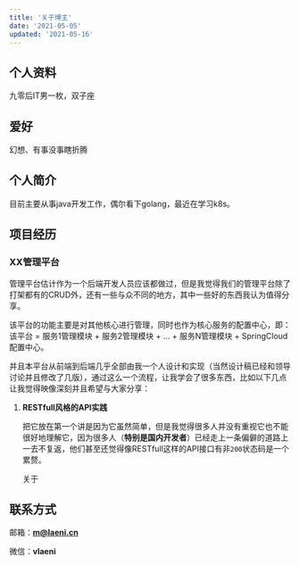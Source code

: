 ```yaml
---
title: '关于博主'
date: '2021-05-05'
updated: '2021-05-16'
---
```


## 个人资料

九零后IT男一枚，双子座

## 爱好

幻想、有事没事瞎折腾

## 个人简介

目前主要从事java开发工作，偶尔看下golang，最近在学习k8s。

## 项目经历

### XX管理平台

管理平台估计作为一个后端开发人员应该都做过，但是我觉得我们的管理平台除了打架都有的CRUD外，还有一些与众不同的地方，其中一些好的东西我认为值得分享。

该平台的功能主要是对其他核心进行管理，同时也作为核心服务的配置中心，即：该平台 = 服务1管理模块 + 服务2管理模块 + ... + 服务N管理模块 + SpringCloud配置中心。

并且本平台从前端到后端几乎全部由我一个人设计和实现（当然设计稿已经和领导讨论并且修改了几版），通过这么一个流程，让我学会了很多东西，比如以下几点让我觉得映像深刻并且希望与大家分享：

1. **RESTfull风格的API实践**

   把它放在第一个讲是因为它虽然简单，但是我觉得很多人并没有重视它也不能很好地理解它，因为很多人（**特别是国内开发者**）已经走上一条偏僻的道路上一去不复返，他们甚至还觉得像RESTfull这样的API接口有非`200`状态码是一个累赘。

   关于

## 联系方式

邮箱：**[m@laeni.cn](mailto:m@laeni.cn)**

微信：**vlaeni**

